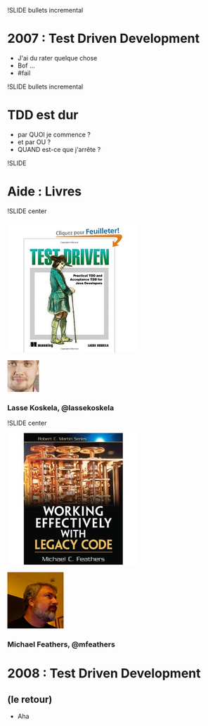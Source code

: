 !SLIDE bullets incremental

2007 : Test Driven Development
==============================
* J'ai du rater quelque chose
* Bof ...
* \#fail

!SLIDE bullets incremental
# TDD est dur #

* par QUOI je commence ?
* et par OU ?
* QUAND est-ce que j'arrête ?

!SLIDE

Aide : Livres
=============

!SLIDE center

![Test Driven](book-test-driven.jpg)

![koskela](koskela-twitter.png)
### Lasse Koskela, @lassekoskela

!SLIDE center

![Working Effectively With Legacy Code](book-working-effectively-with-legacy-code.jpg)

![feathers](feathers-twitter.jpg)
### Michael Feathers, @mfeathers

# 2008 : Test Driven Development #
## (le retour) ##
* Aha
